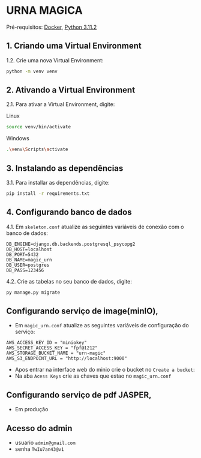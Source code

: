 # URNA MAGICA

Pré-requisitos:
[Docker](https://docs.docker.com/engine/install/), [Python 3.11.2](https://www.python.org/downloads/)

## 1. Criando uma Virtual Environment

1.2. Crie uma nova Virtual Environment:

``` sh
python -m venv venv
```

## 2. Ativando a Virtual Environment

2.1. Para ativar a Virtual Environment, digite:

Linux

``` sh
source venv/bin/activate
```

Windows

``` sh
.\venv\Scripts\activate
```

## 3. Instalando as dependências

3.1. Para installar as dependências, digite:

``` sh
pip install -r requirements.txt
```

## 4. Configurando banco de dados

4.1. Em `skeleton.conf` atualize as seguintes variáveis de conexão com o banco de dados:

````
DB_ENGINE=django.db.backends.postgresql_psycopg2
DB_HOST=localhost
DB_PORT=5432
DB_NAME=magic_urn
DB_USER=postgres
DB_PASS=123456
````

4.2. Crie as tabelas no seu banco de dados, digite:

``` sh
py manage.py migrate
```


## Configurando serviço de image(minIO),

- Em `magic_urn.conf` atualize as seguintes variáveis de configuração do serviço:

````
AWS_ACCESS_KEY_ID = "miniokey"
AWS_SECRET_ACCESS_KEY = "fpf@1212"
AWS_STORAGE_BUCKET_NAME = "urn-magic"
AWS_S3_ENDPOINT_URL = "http://localhost:9000" 
````
- Apos entrar na interface web do minio crie o bucket no `Create a bucket`:
- Na aba `Acess Keys` crie as chaves que estao no `magic_urn.conf`

## Configurando serviço de pdf JASPER,

- Em produção

## Acesso do admin

- usuario `admin@gmail.com`
- senha `TwIu7an43@v1`